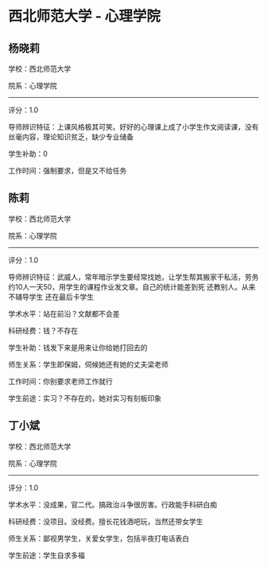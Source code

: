 # 西北师范大学 - 心理学院

## 杨晓莉

学校：西北师范大学

院系：心理学院

* * *

评分：1.0

导师辨识特征：上课风格极其可笑。好好的心理课上成了小学生作文阅读课，没有丝毫内容，理论知识贫乏，缺少专业储备

学生补助：0

工作时间：强制要求，但是又不给任务

## 陈莉

学校：西北师范大学

院系：心理学院

* * *

评分：1.0

导师辨识特征：武威人，常年暗示学生要经常找她，让学生帮其搬家干私活，劳务约10人一天50，用学生的课程作业发文章。自己的统计能差到死 还教别人。从来不辅导学生 还在最后卡学生

学术水平：站在前沿？文献都不会差

科研经费：钱？不存在

学生补助：钱发下来是用来让你给她打回去的

师生关系：学生即保姆，伺候她还有她的丈夫梁老师

工作时间：你别要求老师工作就行

学生前途：实习？不存在的，她对实习有刻板印象

## 丁小斌

学校：西北师范大学

院系：心理学院

* * *

评分：1.0

学术水平：没成果，官二代。搞政治斗争很厉害。行政能手科研白痴

科研经费：没项目。没经费。擅长花钱酒吧玩，当然还带女学生

师生关系：鄙视男学生，关爱女学生，包括半夜打电话表白

学生前途：学生自求多福